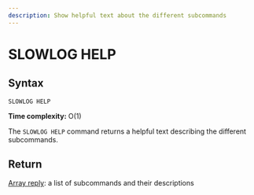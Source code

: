 ```yaml
---
description: Show helpful text about the different subcommands
---
```


# SLOWLOG HELP

## Syntax

    SLOWLOG HELP 

**Time complexity:** O(1)

The `SLOWLOG HELP` command returns a helpful text describing the different subcommands.

## Return

[Array reply](https://redis.io/docs/reference/protocol-spec#resp-arrays): a list of subcommands and their descriptions
